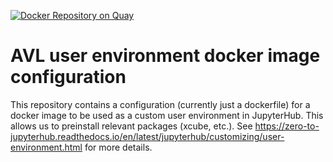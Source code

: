 [![Docker Repository on Quay](https://quay.io/repository/bcdev/avl-user/status "Docker Repository on Quay")](https://quay.io/repository/bcdev/avl-user)

# AVL user environment docker image configuration

This repository contains a configuration (currently just a dockerfile)
for a docker image to be used as a custom user environment in JupyterHub.
This allows us to preinstall relevant packages (xcube, etc.). See
https://zero-to-jupyterhub.readthedocs.io/en/latest/jupyterhub/customizing/user-environment.html for more details.

